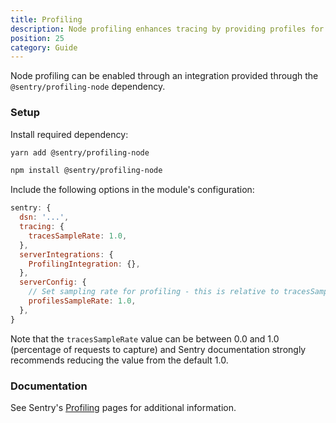 ```yaml
---
title: Profiling
description: Node profiling enhances tracing by providing profiles for individual transactions
position: 25
category: Guide
---
```


Node profiling can be enabled through an integration provided through the `@sentry/profiling-node` dependency.

### Setup

Install required dependency:

<code-group>
  <code-block label="Yarn" active>

  ```bash
  yarn add @sentry/profiling-node
  ```

  </code-block>
  <code-block label="NPM">

  ```bash
  npm install @sentry/profiling-node
  ```

  </code-block>
</code-group>

Include the following options in the module's configuration:

```js [nuxt.config.js]
sentry: {
  dsn: '...',
  tracing: {
    tracesSampleRate: 1.0,
  },
  serverIntegrations: {
    ProfilingIntegration: {},
  },
  serverConfig: {
    // Set sampling rate for profiling - this is relative to tracesSampleRate
    profilesSampleRate: 1.0,
  },
}
```

<alert type="info">

  Note that the `tracesSampleRate` value can be between 0.0 and 1.0 (percentage of requests to capture) and Sentry documentation strongly recommends reducing the value from the default 1.0.

</alert>

### Documentation

See Sentry's [Profiling](https://docs.sentry.io/platforms/node/profiling/) pages for additional information.
